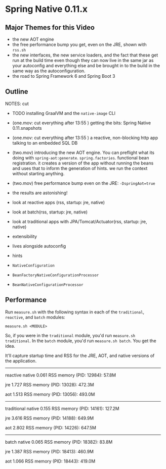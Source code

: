 # Spring Native 0.11.x 


## Major Themes for this Video 
* the new AOT engine 
* the free performance bump you get, even on the JRE, shown with `rss.sh`
* the new interfaces, the new service loaders, and the fact that these get run at the build time even though they can now live in the same jar as your autoconfig and everything else and be brought in to the build in the same way as the autoconfiguration.
* the road to Spring Framework 6 and Spring Boot 3 

## Outline 

NOTES: cut

* TODO installing GraalVM and the `native-image` CLI
* (one.mov: cut everything after 13:55 ) getting the bits: Spring Native 0.11.snapshots 
* (one.mov: cut everything after 13:55 ) a reactive, non-blocking http app talking to an embedded SQL DB
* (two.mov) introducing the new AOT engine. You can preflight what its doing with `spring-aot:generate`. `spring.factories`. functional bean registration. it creates a version of the app without running the beans and uses that to inform the generation of hints. we run the context without starting anything. 
* (two.mov) free performance bump even on the JRE:  `-DspringAot=true`
* the results are astonishing! 
 * look at reactive apps (rss, startup: jre, native)
 * look at batch(rss, startup: jre, native)
 * look at traditional apps with JPA/Tomcat/Actuator(rss, startup: jre, native)
 
* extensibility
 * lives alongside autoconfig
 * hints
 * `NativeConfiguration` 
 * `BeanFactoryNativeConfigurationProcessor` 
 * `BeanNativeConfigurationProcessor` 


## Performance 

Run `measure.sh` with the following syntax in each of the `traditional`, `reactive`, and `batch` modules: 

`measure.sh <MODULE>` 

So, if you were in the `traditional` module, you'd run `measure.sh traditional`. In the `batch` module, you'd run `measure.sh batch`. You get the idea.

It'll capture startup time and RSS for the JRE, AOT, and native versions of the application.

---------------------------
reactive
native
0.061
RSS memory (PID: 12984): 57.8M

jre
1.727
RSS memory (PID: 13028): 472.3M

aot
1.513
RSS memory (PID: 13056): 493.0M

---------------------------
traditional
native
0.155
RSS memory (PID: 14161): 127.2M

jre
3.616
RSS memory (PID: 14188): 649.9M

aot
2.802
RSS memory (PID: 14226): 647.5M

---------------------------
batch
native
0.065
RSS memory (PID: 18382): 83.8M

jre
1.387
RSS memory (PID: 18413): 460.9M

aot
1.066
RSS memory (PID: 18443): 419.0M


